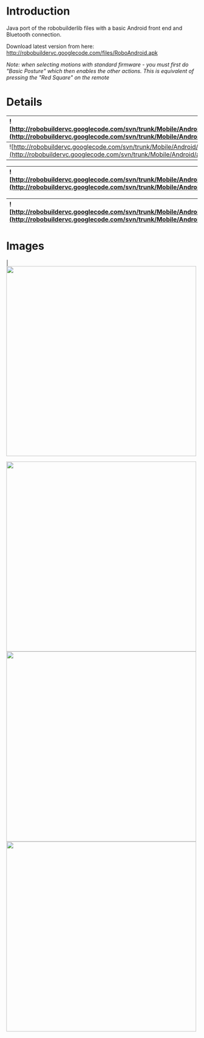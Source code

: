 # Introduction #

Java port of the robobuilderlib files with a basic Android front end and Bluetooth connection.

Download latest version from here: http://robobuildervc.googlecode.com/files/RoboAndroid.apk

_Note: when selecting motions with standard firmware - you must first do "Basic Posture" which then enables the other actions. This is equivalent of pressing the "Red Square" on the remote_


# Details #

|![http://robobuildervc.googlecode.com/svn/trunk/Mobile/Android/as1.png](http://robobuildervc.googlecode.com/svn/trunk/Mobile/Android/as1.png)|![http://robobuildervc.googlecode.com/svn/trunk/Mobile/Android/as2.png](http://robobuildervc.googlecode.com/svn/trunk/Mobile/Android/as2.png)|
|:--------------------------------------------------------------------------------------------------------------------------------------------|:--------------------------------------------------------------------------------------------------------------------------------------------|
|![http://robobuildervc.googlecode.com/svn/trunk/Mobile/Android/as4.png](http://robobuildervc.googlecode.com/svn/trunk/Mobile/Android/as4.png)|![http://robobuildervc.googlecode.com/svn/trunk/Mobile/Android/as3.png](http://robobuildervc.googlecode.com/svn/trunk/Mobile/Android/as3.png)|

|![http://robobuildervc.googlecode.com/svn/trunk/Mobile/Android/as6.png](http://robobuildervc.googlecode.com/svn/trunk/Mobile/Android/as6.png)|![http://robobuildervc.googlecode.com/svn/trunk/Mobile/Android/as5.png](http://robobuildervc.googlecode.com/svn/trunk/Mobile/Android/as5.png)|
|:--------------------------------------------------------------------------------------------------------------------------------------------|:--------------------------------------------------------------------------------------------------------------------------------------------|

|![http://robobuildervc.googlecode.com/svn/trunk/Mobile/Android/as7.png](http://robobuildervc.googlecode.com/svn/trunk/Mobile/Android/as7.png)|![http://robobuildervc.googlecode.com/svn/trunk/Mobile/Android/as8.png](http://robobuildervc.googlecode.com/svn/trunk/Mobile/Android/as8.png)|
|:--------------------------------------------------------------------------------------------------------------------------------------------|:--------------------------------------------------------------------------------------------------------------------------------------------|


# Images #
|<img src='http://robobuildervc.googlecode.com/svn/trunk/Mobile/Android/015.jpg' width='500'>
<tr><td><img src='http://robobuildervc.googlecode.com/svn/trunk/Mobile/Android/021.jpg' width='500'></td></tr>
<tr><td><img src='http://robobuildervc.googlecode.com/svn/trunk/Mobile/Android/024.jpg' width='500'></td></tr>
<tr><td><img src='http://robobuildervc.googlecode.com/svn/trunk/Mobile/Android/027.jpg' width='500'></td></tr>